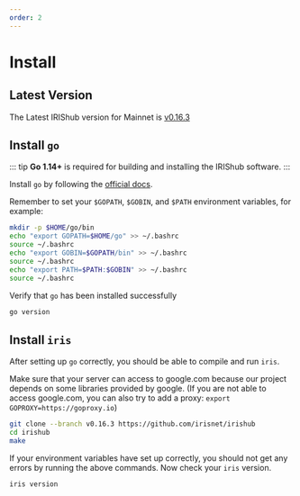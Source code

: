 ```yaml
---
order: 2
---
```


# Install

## Latest Version

The Latest IRIShub version for Mainnet is [v0.16.3](https://github.com/irisnet/irishub/releases/v0.16.3)

## Install `go`

::: tip
**Go 1.14+** is required for building and installing the IRIShub software.
:::

Install `go` by following the [official docs](https://golang.org/doc/install).

Remember to set your `$GOPATH`, `$GOBIN`, and `$PATH` environment variables, for example:

```bash
mkdir -p $HOME/go/bin
echo "export GOPATH=$HOME/go" >> ~/.bashrc
source ~/.bashrc
echo "export GOBIN=$GOPATH/bin" >> ~/.bashrc
source ~/.bashrc
echo "export PATH=$PATH:$GOBIN" >> ~/.bashrc
source ~/.bashrc
```

Verify that `go` has been installed successfully

```bash
go version
```

## Install `iris`

After setting up `go` correctly, you should be able to compile and run `iris`.

Make sure that your server can access to google.com because our project depends on some libraries provided by google. (If you are not able to access google.com, you can also try to add a proxy: `export GOPROXY=https://goproxy.io`)

```bash
git clone --branch v0.16.3 https://github.com/irisnet/irishub
cd irishub
make
```

If your environment variables have set up correctly, you should not get any errors by running the above commands.
Now check your `iris` version.

```bash
iris version
```
